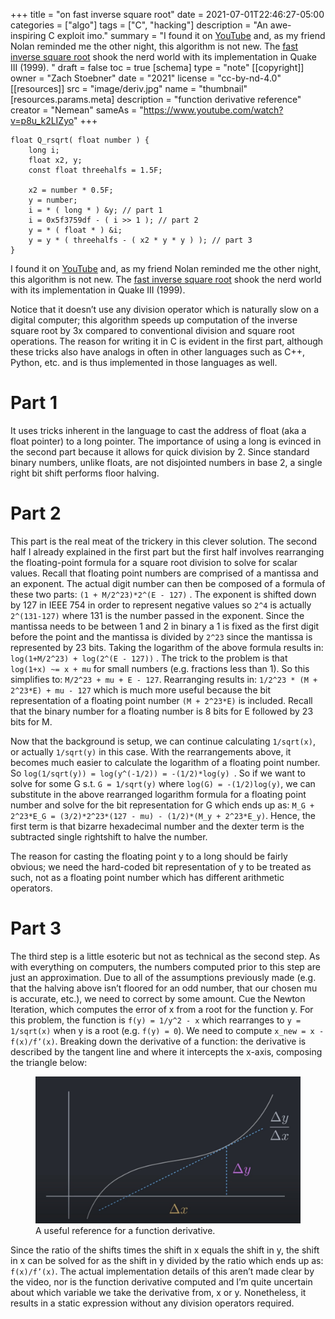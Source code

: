 +++
title = "on fast inverse square root"
date = 2021-07-01T22:46:27-05:00
categories = ["algo"]
tags = ["C", "hacking"]
description = "An awe-inspiring C exploit imo."
summary = "I found it on [YouTube](https://www.youtube.com/watch?v=p8u_k2LIZyo) and, as my friend Nolan reminded me the other night, this algorithm is not new. The [fast inverse square root](https://en.wikipedia.org/wiki/Fast_inverse_square_root) shook the nerd world with its implementation in Quake III (1999). "
draft = false
toc = true
[schema]
 type = "note"
[[copyright]]
  owner = "Zach Stoebner"
  date = "2021"
  license = "cc-by-nd-4.0"
[[resources]]
  src = "image/deriv.jpg"
  name = "thumbnail"
  [resources.params.meta]
    description = "function derivative reference"
    creator = "Nemean"
    sameAs = "https://www.youtube.com/watch?v=p8u_k2LIZyo"
+++

```
float Q_rsqrt( float number ) {
    long i;
    float x2, y;
    const float threehalfs = 1.5F;
    
    x2 = number * 0.5F;
    y = number;
    i = * ( long * ) &y; // part 1
    i = 0x5f3759df - ( i >> 1 ); // part 2
    y = * ( float * ) &i;
    y = y * ( threehalfs - ( x2 * y * y ) ); // part 3
}
```

 I found it on [YouTube](https://www.youtube.com/watch?v=p8u_k2LIZyo) and, as my friend Nolan reminded me the other night, this algorithm is not new. The [fast inverse square root](https://en.wikipedia.org/wiki/Fast_inverse_square_root) shook the nerd world with its implementation in Quake III (1999). 
 
Notice that it doesn’t use any division operator which is naturally slow on a digital computer; this algorithm speeds up computation of the inverse square root by 3x compared to conventional division and square root operations.  The reason for writing it in C is evident in the first part, although these tricks also have analogs in often in other languages such as C++, Python, etc. and is thus implemented in those languages as well. 

# Part 1
It uses tricks inherent in the language to cast the address of float (aka a float pointer) to a long pointer. The importance of using a long is evinced in the second part because it allows for quick division by 2. Since standard binary numbers, unlike floats, are not disjointed numbers in base 2, a single right bit shift performs floor halving. 

# Part 2
This part is the real meat of the trickery in this clever solution. The second half I already explained in the first part but the first half involves rearranging the floating-point formula for a square root division to solve for scalar values. Recall that floating point numbers are comprised of a mantissa and an exponent. The actual digit number can then be composed of a formula of these two parts: `(1 + M/2^23)*2^(E - 127)` . The exponent is shifted down by 127 in IEEE 754 in order to represent negative values so `2^4` is actually `2^(131-127)` where 131 is the number passed in the exponent. Since the mantissa needs to be between 1 and 2 in binary a 1 is fixed as the first digit before the point and the mantissa is divided by `2^23` since the mantissa is represented by 23 bits. Taking the logarithm of the above formula results in: `log(1+M/2^23) + log(2^(E - 127))` . The trick to the problem is that `log(1+x) ~= x + mu` for small numbers (e.g. fractions less than 1). So this simplifies to: `M/2^23 + mu + E - 127`. Rearranging results in: `1/2^23 * (M + 2^23*E) + mu - 127` which is much more useful because the bit representation of a floating point number `(M + 2^23*E)` is included. Recall that the binary number for a floating number is 8 bits for E followed by 23 bits for M. 

Now that the background is setup, we can continue calculating `1/sqrt(x)`, or actually `1/sqrt(y)` in this case. With the rearrangements above, it becomes much easier to calculate the logarithm of a floating point number. So  `log(1/sqrt(y)) = log(y^(-1/2)) = -(1/2)*log(y) `. So if we want to solve for some G s.t. `G = 1/sqrt(y)` where `log(G) = -(1/2)log(y)`, we can substitute in the above rearranged logarithm formula for a floating point number and solve for the bit representation for G which ends up as: `M_G + 2^23*E_G = (3/2)*2^23*(127 - mu) - (1/2)*(M_y + 2^23*E_y)`. Hence, the first term is that bizarre hexadecimal number and the dexter term is the subtracted single rightshift to halve the number. 

The reason for casting the floating point y to a long should be fairly obvious; we need the hard-coded bit representation of y to be treated as such, not as a floating point number which has different arithmetic operators. 

# Part 3
The third step is a little esoteric but not as technical as the second step. As with everything on computers, the numbers computed prior to this step are just an approximation. Due to all of the assumptions previously made (e.g. that the halving above isn’t floored for an odd number, that our chosen mu is accurate, etc.), we need to correct by some amount. Cue the Newton Iteration, which computes the error of x from a root for the function y. For this problem, the function is `f(y) = 1/y^2 - x`  which rearranges to `y = 1/sqrt(x)` when y is a root (e.g. `f(y) = 0`).  We need to compute `x_new = x - f(x)/f’(x)`. Breaking down the derivative of a function: the derivative is described by the tangent line and where it intercepts the x-axis, composing the triangle below: 

<figure>
<img src="image/deriv.jpg" alt="function derivative" /> 
<figcaption>A useful reference for a function derivative.</figcaption>
</figure>

Since the ratio of the shifts times the shift in x equals the shift in y, the shift in x can be solved for as the shift in y divided by the ratio which ends up as: `f(x)/f’(x)`. The actual implementation details of this aren’t made clear by the video, nor is the function derivative computed and I’m quite uncertain about which variable we take the derivative from, x or y. Nonetheless, it results in a static expression without any division operators required. 
